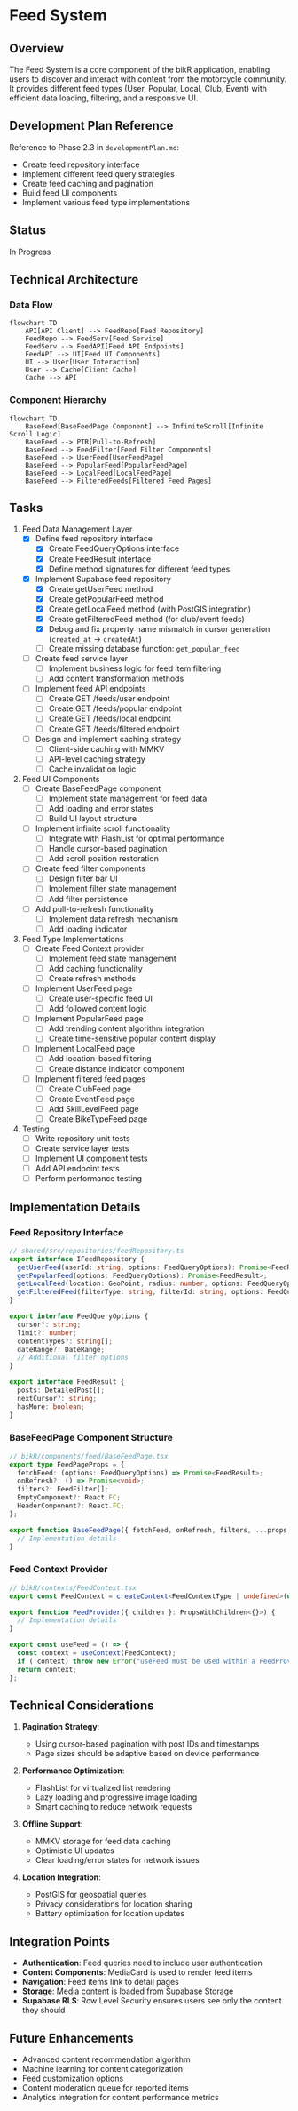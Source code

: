 # Feed System

## Overview
The Feed System is a core component of the bikR application, enabling users to discover and interact with content from the motorcycle community. It provides different feed types (User, Popular, Local, Club, Event) with efficient data loading, filtering, and a responsive UI.

## Development Plan Reference
Reference to Phase 2.3 in `developmentPlan.md`:
- Create feed repository interface
- Implement different feed query strategies
- Create feed caching and pagination
- Build feed UI components
- Implement various feed type implementations

## Status
In Progress

## Technical Architecture

### Data Flow
```mermaid
flowchart TD
    API[API Client] --> FeedRepo[Feed Repository]
    FeedRepo --> FeedServ[Feed Service]
    FeedServ --> FeedAPI[Feed API Endpoints]
    FeedAPI --> UI[Feed UI Components]
    UI --> User[User Interaction]
    User --> Cache[Client Cache]
    Cache --> API
```

### Component Hierarchy
```mermaid
flowchart TD
    BaseFeed[BaseFeedPage Component] --> InfiniteScroll[Infinite Scroll Logic]
    BaseFeed --> PTR[Pull-to-Refresh]
    BaseFeed --> FeedFilter[Feed Filter Components]
    BaseFeed --> UserFeed[UserFeedPage]
    BaseFeed --> PopularFeed[PopularFeedPage]
    BaseFeed --> LocalFeed[LocalFeedPage]
    BaseFeed --> FilteredFeeds[Filtered Feed Pages]
```

## Tasks

1. Feed Data Management Layer
   - [x] Define feed repository interface
     - [x] Create FeedQueryOptions interface
     - [x] Create FeedResult interface
     - [x] Define method signatures for different feed types
   - [x] Implement Supabase feed repository
     - [x] Create getUserFeed method
     - [x] Create getPopularFeed method
     - [x] Create getLocalFeed method (with PostGIS integration)
     - [x] Create getFilteredFeed method (for club/event feeds)
     - [x] Debug and fix property name mismatch in cursor generation (`created_at` → `createdAt`)
     - [ ] Create missing database function: `get_popular_feed`
   - [ ] Create feed service layer
     - [ ] Implement business logic for feed item filtering
     - [ ] Add content transformation methods
   - [ ] Implement feed API endpoints
     - [ ] Create GET /feeds/user endpoint
     - [ ] Create GET /feeds/popular endpoint
     - [ ] Create GET /feeds/local endpoint
     - [ ] Create GET /feeds/filtered endpoint
   - [ ] Design and implement caching strategy
     - [ ] Client-side caching with MMKV
     - [ ] API-level caching strategy
     - [ ] Cache invalidation logic

2. Feed UI Components
   - [ ] Create BaseFeedPage component
     - [ ] Implement state management for feed data
     - [ ] Add loading and error states
     - [ ] Build UI layout structure
   - [ ] Implement infinite scroll functionality
     - [ ] Integrate with FlashList for optimal performance
     - [ ] Handle cursor-based pagination
     - [ ] Add scroll position restoration
   - [ ] Create feed filter components
     - [ ] Design filter bar UI
     - [ ] Implement filter state management
     - [ ] Add filter persistence
   - [ ] Add pull-to-refresh functionality
     - [ ] Implement data refresh mechanism
     - [ ] Add loading indicator

3. Feed Type Implementations
   - [ ] Create Feed Context provider
     - [ ] Implement feed state management
     - [ ] Add caching functionality
     - [ ] Create refresh methods
   - [ ] Implement UserFeed page
     - [ ] Create user-specific feed UI
     - [ ] Add followed content logic
   - [ ] Implement PopularFeed page
     - [ ] Add trending content algorithm integration
     - [ ] Create time-sensitive popular content display
   - [ ] Implement LocalFeed page
     - [ ] Add location-based filtering
     - [ ] Create distance indicator component
   - [ ] Implement filtered feed pages
     - [ ] Create ClubFeed page
     - [ ] Create EventFeed page
     - [ ] Add SkillLevelFeed page
     - [ ] Create BikeTypeFeed page

4. Testing
   - [ ] Write repository unit tests
   - [ ] Create service layer tests
   - [ ] Implement UI component tests
   - [ ] Add API endpoint tests
   - [ ] Perform performance testing

## Implementation Details

### Feed Repository Interface
```typescript
// shared/src/repositories/feedRepository.ts
export interface IFeedRepository {
  getUserFeed(userId: string, options: FeedQueryOptions): Promise<FeedResult>;
  getPopularFeed(options: FeedQueryOptions): Promise<FeedResult>;
  getLocalFeed(location: GeoPoint, radius: number, options: FeedQueryOptions): Promise<FeedResult>;
  getFilteredFeed(filterType: string, filterId: string, options: FeedQueryOptions): Promise<FeedResult>;
}

export interface FeedQueryOptions {
  cursor?: string;
  limit?: number;
  contentTypes?: string[];
  dateRange?: DateRange;
  // Additional filter options
}

export interface FeedResult {
  posts: DetailedPost[];
  nextCursor?: string;
  hasMore: boolean;
}
```

### BaseFeedPage Component Structure
```typescript
// bikR/components/feed/BaseFeedPage.tsx
export type FeedPageProps = {
  fetchFeed: (options: FeedQueryOptions) => Promise<FeedResult>;
  onRefresh?: () => Promise<void>;
  filters?: FeedFilter[];
  EmptyComponent?: React.FC;
  HeaderComponent?: React.FC;
};

export function BaseFeedPage({ fetchFeed, onRefresh, filters, ...props }: FeedPageProps) {
  // Implementation details
}
```

### Feed Context Provider
```typescript
// bikR/contexts/FeedContext.tsx
export const FeedContext = createContext<FeedContextType | undefined>(undefined);

export function FeedProvider({ children }: PropsWithChildren<{}>) {
  // Implementation details
}

export const useFeed = () => {
  const context = useContext(FeedContext);
  if (!context) throw new Error("useFeed must be used within a FeedProvider");
  return context;
};
```

## Technical Considerations

1. **Pagination Strategy**:
   - Using cursor-based pagination with post IDs and timestamps
   - Page sizes should be adaptive based on device performance

2. **Performance Optimization**:
   - FlashList for virtualized list rendering
   - Lazy loading and progressive image loading
   - Smart caching to reduce network requests

3. **Offline Support**:
   - MMKV storage for feed data caching
   - Optimistic UI updates
   - Clear loading/error states for network issues

4. **Location Integration**:
   - PostGIS for geospatial queries
   - Privacy considerations for location sharing
   - Battery optimization for location updates

## Integration Points

- **Authentication**: Feed queries need to include user authentication
- **Content Components**: MediaCard is used to render feed items
- **Navigation**: Feed items link to detail pages
- **Storage**: Media content is loaded from Supabase Storage
- **Supabase RLS**: Row Level Security ensures users see only the content they should

## Future Enhancements

- Advanced content recommendation algorithm
- Machine learning for content categorization
- Feed customization options
- Content moderation queue for reported items
- Analytics integration for content performance metrics
